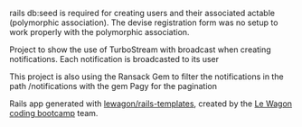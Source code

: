 rails db:seed is required for creating users and their associated actable (polymorphic association). The devise registration form was no setup to work properly with the polymorphic association.

Project to show the use of TurboStream with broadcast when creating notifications.
Each notification is broadcasted to its user

This project is also using the Ransack Gem to filter the notifications in the path /notifications with the gem Pagy for the pagination



Rails app generated with [lewagon/rails-templates](https://github.com/lewagon/rails-templates), created by the [Le Wagon coding bootcamp](https://www.lewagon.com) team.

